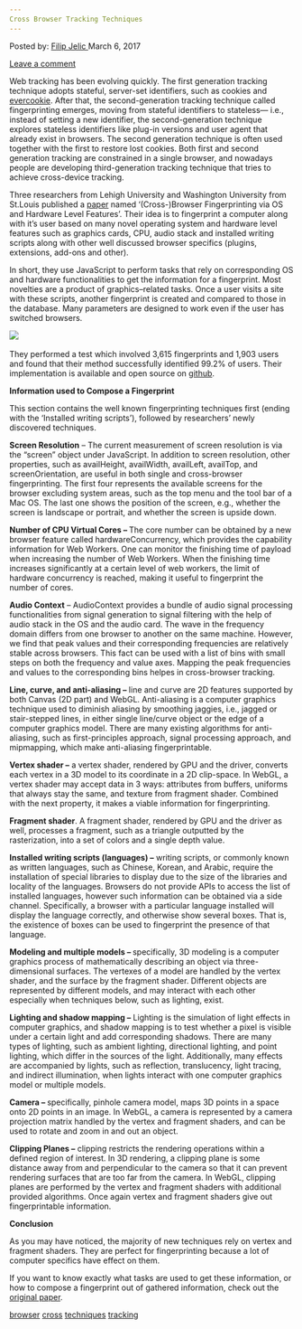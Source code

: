 ```yaml
---
Cross Browser Tracking Techniques
---
```

<article class="post-listing post-18443 post type-post status-publish format-standard has-post-thumbnail hentry  tag-browser tag-cross tag-techniques tag-tracking">
<div class="post-inner">
<span>Posted by: <a href="https://www.deepdotweb.com/author/filipjelic/" title="">Filip Jelic </a></span>
<span>March 6, 2017</span>

<span><a href="https://www.deepdotweb.com/2017/03/06/cross-browser-tracking-techniques/#respond">Leave a comment</a></span>


<p>Web tracking has been evolving quickly. The first generation tracking technique adopts stateful, server-set identifiers, such as cookies and <a href="http://samy.pl/evercookie/">evercookie</a>. After that, the second-generation tracking technique called fingerprinting emerges, moving from stateful identifiers to stateless— i.e., instead of setting a new identifier, the second-generation technique explores stateless identifiers like plug-in versions and user agent that already exist in browsers. The second generation technique is often used together with the first to restore lost cookies. Both first and second generation tracking are constrained in a single browser, and nowadays people are developing third-generation tracking technique that tries to achieve cross-device tracking.</p>
<p>Three researchers from Lehigh University and Washington University from St.Louis published a <a href="http://yinzhicao.org/TrackingFree/crossbrowsertracking_NDSS17.pdf">paper</a> named &#8216;(Cross-)Browser Fingerprinting via OS and Hardware Level Features&#8217;. Their idea is to fingerprint a computer along with it&#8217;s user based on many novel operating system and hardware level features such as graphics cards, CPU, audio stack and installed writing scripts along with other well discussed browser specifics (plugins, extensions, add-ons and other).</p>
<p>In short, they use JavaScript to perform tasks that rely on corresponding OS and hardware functionalities to get the information for a fingerprint. Most novelties are a product of graphics–related tasks. Once a user visits a site with these scripts, another fingerprint is created and compared to those in the database. Many parameters are designed to work even if the user has switched browsers.</p>
<p><img class="wp-image-18453 aligncenter" src="/imgs/2017/02/word-image-95.png" srcset="/imgs/2017/02/word-image-95.png 896w, /imgs/2017/02/word-image-95-300x158.png 300w" sizes="(max-width: 896px) 100vw, 896px"/></p>
<p>They performed a test which involved 3,615 fingerprints and 1,903 users and found that their method successfully identified 99.2% of users. Their implementation is available and open source on <a href="https://github.com/Song-Li/cross_browser">github</a>.</p>
<p><strong>Information used to Compose a Fingerprint</strong></p>
<p>This section contains the well known fingerprinting techniques first (ending with the &#8216;Installed writing scripts&#8217;), followed by researchers&#8217; newly discovered techniques.</p>
<p><strong>Screen Resolution</strong> &#8211; The current measurement of screen resolution is via the “screen” object under JavaScript. In addition to screen resolution, other properties, such as availHeight, availWidth, availLeft, availTop, and screenOrientation, are useful in both single and cross-browser fingerprinting. The first four represents the available screens for the browser excluding system areas, such as the top menu and the tool bar of a Mac OS. The last one shows the position of the screen, e.g., whether the screen is landscape or portrait, and whether the screen is upside down.</p>
<p><strong>Number of CPU Virtual Cores &#8211; </strong>The core number can be obtained by a new browser feature called hardwareConcurrency, which provides the capability information for Web Workers. One can monitor the finishing time of payload when increasing the number of Web Workers. When the finishing time increases significantly at a certain level of web workers, the limit of hardware concurrency is reached, making it useful to fingerprint the number of cores.</p>
<p><strong>Audio Context</strong> &#8211; AudioContext provides a bundle of audio signal processing functionalities from signal generation to signal filtering with the help of audio stack in the OS and the audio card. The wave in the frequency domain differs from one browser to another on the same machine. However, we find that peak values and their corresponding frequencies are relatively stable across browsers. This fact can be used with a list of bins with small steps on both the frequency and value axes. Mapping the peak frequencies and values to the corresponding bins helpes in cross-browser tracking.</p>
<p><strong>Line, curve, and anti-aliasing &#8211;</strong> line and curve are 2D features supported by both Canvas (2D part) and WebGL. Anti-aliasing is a computer graphics technique used to diminish aliasing by smoothing jaggies, i.e., jagged or stair-stepped lines, in either single line/curve object or the edge of a computer graphics model. There are many existing algorithms for anti-aliasing, such as first-principles approach, signal processing approach, and mipmapping, which make anti-aliasing fingerprintable.</p>
<p><strong>Vertex shader &#8211;</strong> a vertex shader, rendered by GPU and the driver, converts each vertex in a 3D model to its coordinate in a 2D clip-space. In WebGL, a vertex shader may accept data in 3 ways: attributes from buffers, uniforms that always stay the same, and texture from fragment shader. Combined with the next property, it makes a viable information for fingerprinting.</p>
<p><strong>Fragment shader</strong>. A fragment shader, rendered by GPU and the driver as well, processes a fragment, such as a triangle outputted by the rasterization, into a set of colors and a single depth value.</p>
<p><strong>Installed writing scripts (languages) &#8211;</strong> writing scripts, or commonly known as written languages, such as Chinese, Korean, and Arabic, require the installation of special libraries to display due to the size of the libraries and locality of the languages. Browsers do not provide APIs to access the list of installed languages, however such information can be obtained via a side channel. Specifically, a browser with a particular language installed will display the language correctly, and otherwise show several boxes. That is, the existence of boxes can be used to fingerprint the presence of that language.</p>
<p><strong>Modeling and multiple models &#8211; </strong>specifically, 3D modeling is a computer graphics process of mathematically describing an object via three-dimensional surfaces. The vertexes of a model are handled by the vertex shader, and the surface by the fragment shader. Different objects are represented by different models, and may interact with each other especially when techniques below, such as lighting, exist.</p>
<p><strong>Lighting and shadow mapping &#8211;</strong> Lighting is the simulation of light effects in computer graphics, and shadow mapping is to test whether a pixel is visible under a certain light and add corresponding shadows. There are many types of lighting, such as ambient lighting, directional lighting, and point lighting, which differ in the sources of the light. Additionally, many effects are accompanied by lights, such as reflection, translucency, light tracing, and indirect illumination, when lights interact with one computer graphics model or multiple models.</p>
<p><strong>Camera – </strong>specifically, pinhole camera model, maps 3D points in a space onto 2D points in an image. In WebGL, a camera is represented by a camera projection matrix handled by the vertex and fragment shaders, and can be used to rotate and zoom in and out an object.</p>
<p><strong>Clipping Planes &#8211;</strong> clipping restricts the rendering operations within a defined region of interest. In 3D rendering, a clipping plane is some distance away from and perpendicular to the camera so that it can prevent rendering surfaces that are too far from the camera. In WebGL, clipping planes are performed by the vertex and fragment shaders with additional provided algorithms. Once again vertex and fragment shaders give out fingerprintable information.</p>
<p><strong>Conclusion</strong></p>
<p>As you may have noticed, the majority of new techniques rely on vertex and fragment shaders. They are perfect for fingerprinting because a lot of computer specifics have effect on them.</p>
<p>If you want to know exactly what tasks are used to get these information, or how to compose a fingerprint out of gathered information, check out the <a href="http://yinzhicao.org/TrackingFree/crossbrowsertracking_NDSS17.pdf">original paper</a>.</p>
</div>
<a href="https://www.deepdotweb.com/tag/browser/" rel="tag">browser</a> <a href="https://www.deepdotweb.com/tag/cross/" rel="tag">cross</a> <a href="https://www.deepdotweb.com/tag/techniques/" rel="tag">techniques</a> <a href="https://www.deepdotweb.com/tag/tracking/" rel="tag">tracking</a></span> <span style="display:none" class="updated">2017-03-06<a href="https://www.deepdotweb.com/author/filipjelic/" title="Posts by Filip Jelic" rel="author">Filip Jelic</a></strong></div>
</div>
</article>

